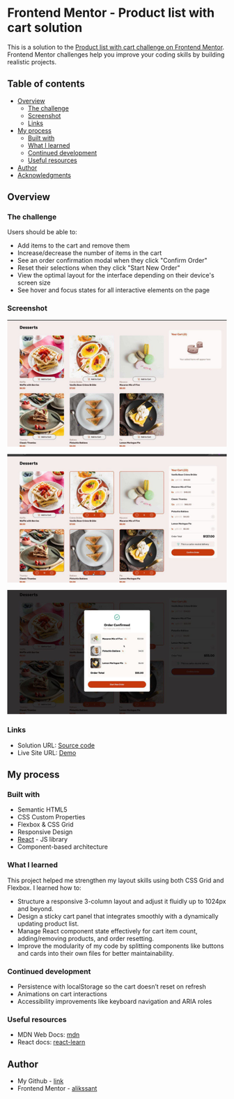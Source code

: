 # Frontend Mentor - Product list with cart solution

This is a solution to the [Product list with cart challenge on Frontend Mentor](https://www.frontendmentor.io/challenges/product-list-with-cart-5MmqLVAp_d). Frontend Mentor challenges help you improve your coding skills by building realistic projects.

## Table of contents

- [Overview](#overview)
  - [The challenge](#the-challenge)
  - [Screenshot](#screenshot)
  - [Links](#links)
- [My process](#my-process)
  - [Built with](#built-with)
  - [What I learned](#what-i-learned)
  - [Continued development](#continued-development)
  - [Useful resources](#useful-resources)
- [Author](#author)
- [Acknowledgments](#acknowledgments)

## Overview

### The challenge

Users should be able to:

- Add items to the cart and remove them
- Increase/decrease the number of items in the cart
- See an order confirmation modal when they click "Confirm Order"
- Reset their selections when they click "Start New Order"
- View the optimal layout for the interface depending on their device's screen size
- See hover and focus states for all interactive elements on the page

### Screenshot

![Desktop Screenshot](/public/assets/1.jpg)

![Active State](/public/assets/2.jpg)

![Confirmation State](/public/assets/3.jpg)

### Links

- Solution URL: [Source code](https://github.com/alikssant/product-list)
- Live Site URL: [Demo](https://your-live-site-url.com)

## My process

### Built with

- Semantic HTML5
- CSS Custom Properties
- Flexbox & CSS Grid
- Responsive Design
- [React](https://reactjs.org/) - JS library
- Component-based architecture

### What I learned

This project helped me strengthen my layout skills using both CSS Grid and Flexbox. I learned how to:

- Structure a responsive 3-column layout and adjust it fluidly up to 1024px and beyond.
- Design a sticky cart panel that integrates smoothly with a dynamically updating product list.
- Manage React component state effectively for cart item count, adding/removing products, and order resetting.
- Improve the modularity of my code by splitting components like buttons and cards into their own files for better maintainability.

### Continued development

- Persistence with localStorage so the cart doesn’t reset on refresh
- Animations on cart interactions
- Accessibility improvements like keyboard navigation and ARIA roles

### Useful resources

- MDN Web Docs: [mdn](https://developer.mozilla.org/en-US/)
- React docs: [react-learn](https://react.dev/learn)

## Author

- My Github - [link](https://github.com/alikssant)
- Frontend Mentor - [alikssant](https://www.frontendmentor.io/profile/alikssant)
